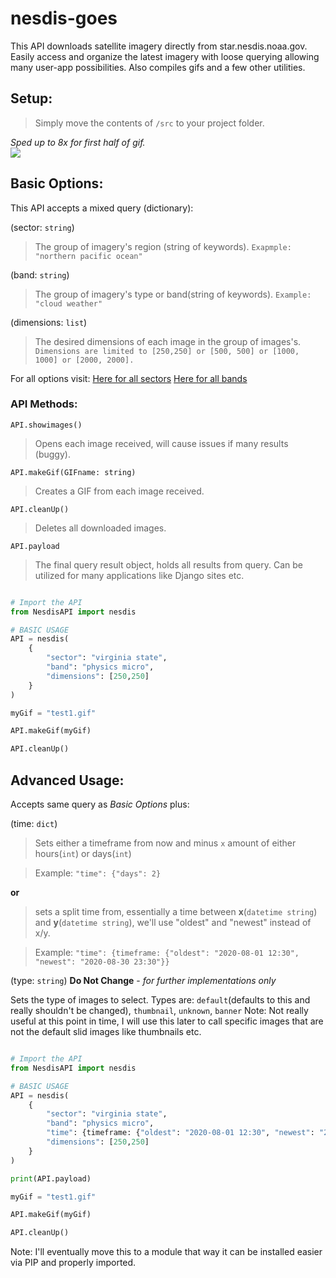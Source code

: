# nesdis-goes
This API downloads satellite imagery directly from star.nesdis.noaa.gov.
Easily access and organize the latest imagery with loose querying allowing 
many user-app possibilities. 
Also compiles gifs and a few other utilities.


## Setup:
> Simply move the contents of `/src` to your project folder.

*Sped up to 8x for first half of gif.*
<br/>
![](https://raw.githubusercontent.com/aerobotpro/nesdis-goes/master/ezgif-1-41d268808025.gif)


## Basic Options:
This API accepts a mixed query (dictionary):

(sector: `string`)
> The group of imagery's region (string of keywords).
``Exapmple: "northern pacific ocean"``

(band: `string`)
> The group of imagery's type or band(string of keywords).
``Example: "cloud weather"``

(dimensions: `list`)
> The desired dimensions of each image in the group of images's.
``Dimensions are limited to [250,250] or [500, 500] or [1000, 1000] or [2000, 2000].``

For all options visit:
[Here for all sectors](https://www.star.nesdis.noaa.gov/goes/index.php)
[Here for all bands](https://www.star.nesdis.noaa.gov/goes/conus.php?sat=G17)

### API Methods:
`API.showimages()`
<br/>
> Opens each image received, will cause issues if many results (buggy).

`API.makeGif(GIFname: string)`
<br/>
> Creates a GIF from each image received.

`API.cleanUp()`
<br/>
> Deletes all downloaded images.

`API.payload`
<br/>
> The final query result object, holds all results from query.
Can be utilized for many applications like Django sites etc.


```python

# Import the API
from NesdisAPI import nesdis

# BASIC USAGE
API = nesdis(
    {
        "sector": "virginia state",
        "band": "physics micro",
        "dimensions": [250,250]
    }
)

myGif = "test1.gif"

API.makeGif(myGif)

API.cleanUp()
```


## Advanced Usage:

Accepts same query as *Basic Options* plus:

(time: `dict`)
> Sets either a timeframe from now and minus `x` amount of either hours(`int`) or days(`int`) 

> Example: `"time": {"days": 2}`

**or**

> sets a split time from, essentially a time between **x**(`datetime string`) and **y**(`datetime string`),
we'll use "oldest" and "newest" instead of x/y.

> Example: `"time": {timeframe: {"oldest": "2020-08-01 12:30", "newest": "2020-08-30 23:30"}}`

(type: `string`) 
**Do Not Change** - *for further implementations only*

Sets the type of images to select.
Types are: `default`(defaults to this and really shouldn't be changed), `thumbnail`, `unknown`, `banner`
Note: Not really useful at this point in time, I will use this later to call specific images that are not the default slid images like thumbnails etc.

```python

# Import the API
from NesdisAPI import nesdis

# BASIC USAGE
API = nesdis(
    {
        "sector": "virginia state",
        "band": "physics micro",
        "time": {timeframe: {"oldest": "2020-08-01 12:30", "newest": "2020-08-30 23:30"}},
        "dimensions": [250,250]
    }
)

print(API.payload)

myGif = "test1.gif"

API.makeGif(myGif)

API.cleanUp()
```

Note: I'll eventually move this to a module that way it can be installed easier via PIP and properly imported.
